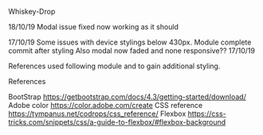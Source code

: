 Whiskey-Drop

18/10/19
Modal issue fixed now working as it should

17/10/19
Some issues with device stylings below 430px. 
Module complete commit after styling
Also modal now faded and none responsive?? 17/10/19



References used following module and to gain additional styling.

References 

BootStrap
https://getbootstrap.com/docs/4.3/getting-started/download/
Adobe color
https://color.adobe.com/create
CSS reference
https://tympanus.net/codrops/css_reference/
Flexbox
https://css-tricks.com/snippets/css/a-guide-to-flexbox/#flexbox-background